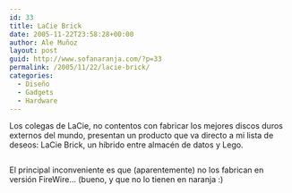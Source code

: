 ```yaml
---
id: 33
title: LaCie Brick
date: 2005-11-22T23:58:28+00:00
author: Ale Muñoz
layout: post
guid: http://www.sofanaranja.com/?p=33
permalink: /2005/11/22/lacie-brick/
categories:
  - Diseño
  - Gadgets
  - Hardware
---
```

Los colegas de LaCie, no contentos con fabricar los mejores discos duros externos del mundo, presentan un producto que va directo a mi lista de deseos: LaCie Brick, un híbrido entre almacén de datos y Lego.

<img src='/wp-content/hd_brick_desktop_bluered.jpg' alt='' />

El principal inconveniente es que (aparentemente) no los fabrican en versión FireWire... (bueno, y que no lo tienen en naranja :)

[1]: http://www.lacie.com/products/product.htm?pid=10695